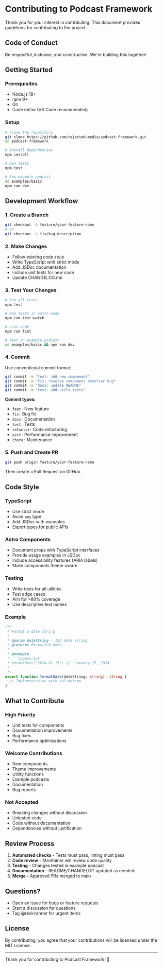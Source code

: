 # Contributing to Podcast Framework

Thank you for your interest in contributing! This document provides guidelines for contributing to the project.

## Code of Conduct

Be respectful, inclusive, and constructive. We're building this together!

## Getting Started

### Prerequisites

- Node.js 18+
- npm 9+
- Git
- Code editor (VS Code recommended)

### Setup

```bash
# Clone the repository
git clone https://github.com/rejected-media/podcast-framework.git
cd podcast-framework

# Install dependencies
npm install

# Run tests
npm test

# Run example podcast
cd examples/basic
npm run dev
```

## Development Workflow

### 1. Create a Branch

```bash
git checkout -b feature/your-feature-name
# or
git checkout -b fix/bug-description
```

### 2. Make Changes

- Follow existing code style
- Write TypeScript with strict mode
- Add JSDoc documentation
- Include unit tests for new code
- Update CHANGELOG.md

### 3. Test Your Changes

```bash
# Run all tests
npm test

# Run tests in watch mode
npm run test:watch

# Lint code
npm run lint

# Test in example podcast
cd examples/basic && npm run dev
```

### 4. Commit

Use conventional commit format:

```bash
git commit -m "feat: add new component"
git commit -m "fix: resolve component resolver bug"
git commit -m "docs: update README"
git commit -m "test: add utils tests"
```

**Commit types:**
- `feat:` New feature
- `fix:` Bug fix
- `docs:` Documentation
- `test:` Tests
- `refactor:` Code refactoring
- `perf:` Performance improvement
- `chore:` Maintenance

### 5. Push and Create PR

```bash
git push origin feature/your-feature-name
```

Then create a Pull Request on GitHub.

## Code Style

### TypeScript

- Use strict mode
- Avoid `any` type
- Add JSDoc with examples
- Export types for public APIs

### Astro Components

- Document props with TypeScript interfaces
- Provide usage examples in JSDoc
- Include accessibility features (ARIA labels)
- Make components theme-aware

### Testing

- Write tests for all utilities
- Test edge cases
- Aim for >80% coverage
- Use descriptive test names

### Example

```typescript
/**
 * Format a date string
 *
 * @param dateString - ISO date string
 * @returns Formatted date
 *
 * @example
 * ```typescript
 * formatDate('2024-01-15') // "January 15, 2024"
 * ```
 */
export function formatDate(dateString: string): string {
  // Implementation with validation
}
```

## What to Contribute

### High Priority

- Unit tests for components
- Documentation improvements
- Bug fixes
- Performance optimizations

### Welcome Contributions

- New components
- Theme improvements
- Utility functions
- Example podcasts
- Documentation
- Bug reports

### Not Accepted

- Breaking changes without discussion
- Untested code
- Code without documentation
- Dependencies without justification

## Review Process

1. **Automated checks** - Tests must pass, linting must pass
2. **Code review** - Maintainer will review code quality
3. **Testing** - Changes tested in example podcast
4. **Documentation** - README/CHANGELOG updated as needed
5. **Merge** - Approved PRs merged to main

## Questions?

- Open an issue for bugs or feature requests
- Start a discussion for questions
- Tag @rexkirshner for urgent items

## License

By contributing, you agree that your contributions will be licensed under the MIT License.

---

Thank you for contributing to Podcast Framework! 🎉
